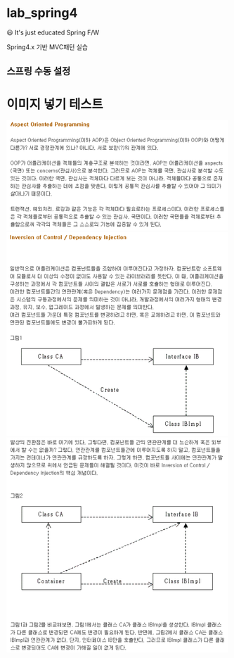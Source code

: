 # lab_spring4
😃 It's just educated Spring F/W

Spring4.x 기반 MVC패턴 실습

## 스프링 수동 설정

<h1> 이미지 넣기 테스트</h1>
<img class="aop1" src=./images/aop1.gif>
<img class-"injection1" src=./images/injection1.gif>
<img class-"injection2" src=./images/injection2.gif>
